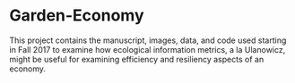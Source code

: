 # Garden-Economy

This project contains the manuscript, images, data, and code used starting in Fall 2017 to examine how ecological information
metrics, a la Ulanowicz, might be useful for examining efficiency and resiliency aspects of an economy.
